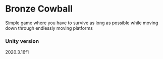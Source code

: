 # Bronze Cowball
Simple game where you have to survive as long as possible while moving down through endlessly moving platforms

### Unity version
2020.3.16f1